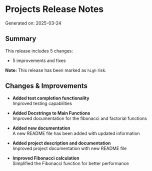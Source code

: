 # Projects Release Notes
Generated on: 2025-03-24

## Summary

This release includes 5 changes:
- 5 improvements and fixes

**Note:** This release has been marked as `high` risk.

## Changes & Improvements

- **Added test completion functionality**  
  Improved testing capabilities

- **Added Docstrings to Main Functions**  
  Improved documentation for the fibonacci and factorial functions

- **Added new documentation**  
  A new README file has been added with updated information

- **Added project description and documentation**  
  Improved project documentation with new README file

- **Improved Fibonacci calculation**  
  Simplified the Fibonacci function for better performance
